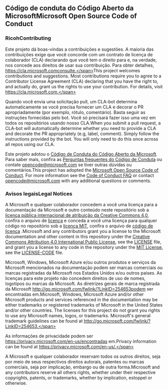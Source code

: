 ## <a name="microsoft-open-source-code-of-conduct"></a><span data-ttu-id="4d830-101">Código de conduta do Código Aberto da Microsoft</span><span class="sxs-lookup"><span data-stu-id="4d830-101">Microsoft Open Source Code of Conduct</span></span>

### <a name="contributing"></a><span data-ttu-id="4d830-102">Ricoh</span><span class="sxs-lookup"><span data-stu-id="4d830-102">Contributing</span></span>

<span data-ttu-id="4d830-p101">Este projeto dá boas-vindas a contribuições e sugestões.  A maioria das contribuições exige que você concorde com um contrato de licença de colaborador (CLA) declarando que você tem o direito para e, na verdade, nos concede aos direitos de usar sua contribuição. Para obter detalhes, https://cla.microsoft.comconsulte.</span><span class="sxs-lookup"><span data-stu-id="4d830-p101">This project welcomes contributions and suggestions.  Most contributions require you to agree to a Contributor License Agreement (CLA) declaring that you have the right to, and actually do, grant us the rights to use your contribution. For details, visit https://cla.microsoft.com.</span></span>

<span data-ttu-id="4d830-p102">Quando você envia uma solicitação pull, um CLA-bot determina automaticamente se você precisa fornecer um CLA e decorar o PR apropriadamente (por exemplo, rótulo, comentário). Basta seguir as instruções fornecidas pelo bot. Você só precisará fazer isso uma vez em todos os repositórios usando nosso CLA.</span><span class="sxs-lookup"><span data-stu-id="4d830-p102">When you submit a pull request, a CLA-bot will automatically determine whether you need to provide a CLA and decorate the PR appropriately (e.g, label, comment). Simply follow the instructions provided by the bot. You will only need to do this once across all repos using our CLA.</span></span>

<span data-ttu-id="4d830-p103">Este projeto adotou o [Código de Conduta do Código Aberto da Microsoft](https://opensource.microsoft.com/codeofconduct/). Para saber mais, confira as [Perguntas frequentes do Código de Conduta](https://opensource.microsoft.com/codeofconduct/faq/) ou contate [opencode@microsoft.com](mailto:opencode@microsoft.com) se tiver outras dúvidas ou comentários.</span><span class="sxs-lookup"><span data-stu-id="4d830-p103">This project has adopted the [Microsoft Open Source Code of Conduct](https://opensource.microsoft.com/codeofconduct/). For more information see the [Code of Conduct FAQ](https://opensource.microsoft.com/codeofconduct/faq/) or contact [opencode@microsoft.com](mailto:opencode@microsoft.com) with any additional questions or comments.</span></span>

### <a name="legal-notices"></a><span data-ttu-id="4d830-111">Avisos legais</span><span class="sxs-lookup"><span data-stu-id="4d830-111">Legal Notices</span></span>

<span data-ttu-id="4d830-112">A Microsoft e qualquer colaborador concedem a você uma licença para a documentação da Microsoft e outro conteúdo neste repositório sob a [licença pública internacional de atribuição da Creative Commons 4,0](https://creativecommons.org/licenses/by/4.0/legalcode), confira o arquivo de [licença](LICENSE) e conceda a você uma licença para qualquer código no repositório sob a [licença MIT](https://opensource.org/licenses/MIT), confira o arquivo de [código de licença](LICENSE-CODE) .</span><span class="sxs-lookup"><span data-stu-id="4d830-112">Microsoft and any contributors grant you a license to the Microsoft documentation and other content in this repository under the [Creative Commons Attribution 4.0 International Public License](https://creativecommons.org/licenses/by/4.0/legalcode), see the [LICENSE](LICENSE) file, and grant you a license to any code in the repository under the [MIT License](https://opensource.org/licenses/MIT), see the [LICENSE-CODE](LICENSE-CODE) file.</span></span>

<span data-ttu-id="4d830-p104">Microsoft, Windows, Microsoft Azure e/ou outros produtos e serviços da Microsoft mencionados na documentação podem ser marcas comerciais ou marcas registradas da Microsoft nos Estados Unidos e/ou outros países. As licenças para este projeto não concedem direitos de uso de nomes, logotipos ou marcas da Microsoft. As diretrizes gerais de marca registrada da Microsoft http://go.microsoft.com/fwlink/?LinkID=254653podem ser encontradas em.</span><span class="sxs-lookup"><span data-stu-id="4d830-p104">Microsoft, Windows, Microsoft Azure and/or other Microsoft products and services referenced in the documentation may be either trademarks or registered trademarks of Microsoft in the United States and/or other countries. The licenses for this project do not grant you rights to use any Microsoft names, logos, or trademarks. Microsoft's general trademark guidelines can be found at http://go.microsoft.com/fwlink/?LinkID=254653.</span></span>

<span data-ttu-id="4d830-116">As informações de privacidade podem ser https://privacy.microsoft.com/en-us/encontradas em.</span><span class="sxs-lookup"><span data-stu-id="4d830-116">Privacy information can be found at https://privacy.microsoft.com/en-us/.</span></span>

<span data-ttu-id="4d830-117">A Microsoft e qualquer colaborador reservam todos os outros direitos, seja por meio de seus respectivos direitos autorais, patentes ou marcas comerciais, seja por implicação, embargo ou de outra forma.</span><span class="sxs-lookup"><span data-stu-id="4d830-117">Microsoft and any contributors reserve all others rights, whether under their respective copyrights, patents, or trademarks, whether by implication, estoppel or otherwise.</span></span>

